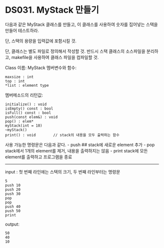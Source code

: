 # DS031. MyStack 만들기
다음과 같은 MyStack 클래스를 만들고, 이 클래스를 사용하여 숫자를 집어넣는 스택을 만들어 테스트하라.

단, 스택의 용량을 입력값에 포함시킬 것.

단, 클래스는 별도 파일로 정의해서 작성할 것. 반드시 스택 클래스의 소스파일을 분리하고, makefile을 사용하여 클래스 파일을 컴파일할 것.

Class 이름: MyStack
멤버변수와 함수:
```
maxsize : int  
top : int  
*list : element type
```
멤버메소드의 리턴값:
```
initialize() : void  
isEmpty() const : bool  
isFull() const : bool  
push(const elem&) : void  
pop() : elem*  
myStack(int = 10)  
~myStack()  
print() : void        // stack의 내용을 모두 출력하는 함수
```

사용 가능한 명령문은 다음과 같다.
    - push ##     stack에 새로운 element 추가
    - pop         stack에서 1개의 element를 제거, 내용을 출력하지는 않음
    - print       stack에 모든 element를 출력하고 프로그램을 종료
  
---

input : 첫 번째 라인에는 스택의 크기, 두 번째 라인부터는 명령문
```
5
push 10
push 20
push 30
pop
pop
push 40
push 50
print
```
output:
```
50
40
10
```